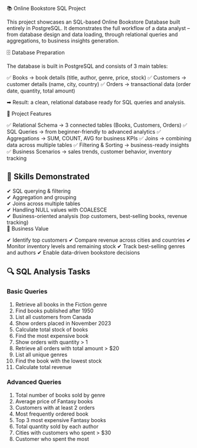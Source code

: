 📚 Online Bookstore SQL Project

This project showcases an SQL-based Online Bookstore Database built entirely in PostgreSQL.
It demonstrates the full workflow of a data analyst – from database design and data loading, through relational queries and aggregations, to business insights generation.

🗄 Database Preparation

The database is built in PostgreSQL and consists of 3 main tables:

✅ Books → book details (title, author, genre, price, stock)
✅ Customers → customer details (name, city, country)
✅ Orders → transactional data (order date, quantity, total amount)

➡ Result: a clean, relational database ready for SQL queries and analysis.

📌 Project Features

✅ Relational Schema → 3 connected tables (Books, Customers, Orders)
✅ SQL Queries → from beginner-friendly to advanced analytics
✅ Aggregations → SUM, COUNT, AVG for business KPIs
✅ Joins → combining data across multiple tables
✅ Filtering & Sorting → business-ready insights
✅ Business Scenarios → sales trends, customer behavior, inventory tracking

## 🧠 Skills Demonstrated
✔ SQL querying & filtering  
✔ Aggregation and grouping  
✔ Joins across multiple tables  
✔ Handling NULL values with COALESCE  
✔ Business-oriented analysis (top customers, best-selling books, revenue tracking)  
💼 Business Value

✔ Identify top customers
✔ Compare revenue across cities and countries
✔ Monitor inventory levels and remaining stock
✔ Track best-selling genres and authors
✔ Enable data-driven bookstore decisions

## 🔍 SQL Analysis Tasks

### Basic Queries
1. Retrieve all books in the Fiction genre  
2. Find books published after 1950  
3. List all customers from Canada  
4. Show orders placed in November 2023  
5. Calculate total stock of books  
6. Find the most expensive book  
7. Show orders with quantity > 1  
8. Retrieve all orders with total amount > $20  
9. List all unique genres  
10. Find the book with the lowest stock  
11. Calculate total revenue  

### Advanced Queries
1. Total number of books sold by genre  
2. Average price of Fantasy books  
3. Customers with at least 2 orders  
4. Most frequently ordered book  
5. Top 3 most expensive Fantasy books  
6. Total quantity sold by each author  
7. Cities with customers who spent > $30  
8. Customer who spent the most  
